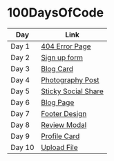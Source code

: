 # 100DaysOfCode

| Day    | Link           |
| ------ | -------------- |
| Day 1  | [404 Error Page](https://dlppdl.github.io/100dayschallange/Day1/)|
| Day 2  | [Sign up form](https://dlppdl.github.io/100dayschallange/Day2/) |
| Day 3  | [Blog Card](https://dlppdl.github.io/100dayschallange/Day3/)|
| Day 4  | [Photography Post](https://dlppdl.github.io/100dayschallange/Day4/)|
| Day 5  | [Sticky Social Share](https://dlppdl.github.io/100dayschallange/Day5/)|
| Day 6  | [Blog Page](https://dlppdl.github.io/100dayschallange/Day6/)|
| Day 7  | [Footer Design](https://dlppdl.github.io/100dayschallange/Day7)|
| Day 8  | [Review Modal](https://dlppdl.github.io/100dayschallange/Day8)|
| Day 9  | [Profile Card](https://dlppdl.github.io/100dayschallange/Day9)|
| Day 10  | [Upload File](https://dlppdl.github.io/100dayschallange/Day10)|
